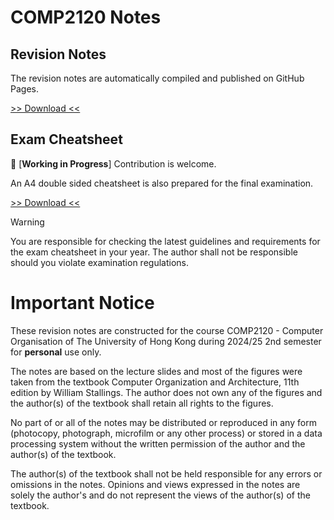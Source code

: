 # COMP2120 Notes

## Revision Notes

The revision notes are automatically compiled and published on GitHub Pages.

[>> Download <<](https://shingzhanho.github.io/COMP2120-Notes/COMP2120-Notes.pdf)

## Exam Cheatsheet

🚧 [**Working in Progress**] Contribution is welcome.

An A4 double sided cheatsheet is also prepared for the final examination.

[>> Download <<](https://shingzhanho.github.io/COMP2120-Notes/COMP2120-Cheatsheet.pdf)

> [!warning]
> You are responsible for checking the latest guidelines and requirements for the exam
> cheatsheet in your year.
> The author shall not be responsible should you violate examination regulations.

# Important Notice

These revision notes are constructed for the course COMP2120 - Computer Organisation
of The University of Hong Kong during 2024/25 2nd semester for **personal** use only.

The notes are based on the lecture slides and most of the figures were taken from the
textbook Computer Organization and Architecture, 11th edition by William Stallings.
The author does not own any of the figures and the author(s) of the textbook shall
retain all rights to the figures.

No part of or all of the notes may be distributed or reproduced in any form (photocopy,
photograph, microfilm or any other process) or stored in a data processing system
without the written permission of the author and the author(s) of the textbook.

The author(s) of the textbook shall not be held responsible for any errors or omissions
in the notes. Opinions and views expressed in the notes are solely the author's and
do not represent the views of the author(s) of the textbook.